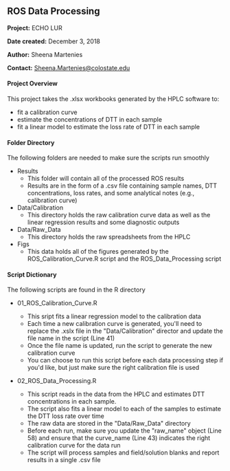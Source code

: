 ## ROS Data Processing
**Project:** ECHO LUR

**Date created:** December 3, 2018

**Author:** Sheena Martenies

**Contact:** Sheena.Martenies@colostate.edu

#### Project Overview
This project takes the .xlsx workbooks generated by the HPLC software to:

- fit a calibration curve
- estimate the concentrations of DTT in each sample
- fit a linear model to estimate the loss rate of DTT in each sample

#### Folder Directory
The following folders are needed to make sure the scripts run smoothly

- Results
    - This folder will contain all of the processed ROS results
    - Results are in the form of a .csv file containing sample names, DTT concentrations, loss rates, and some analytical notes (e.g., calibration curve)
- Data/Calibration
    - This directory holds the raw calibration curve data as well as the linear regression results and some diagnostic outputs
- Data/Raw_Data
    - This directory holds the raw spreadsheets from the HPLC
- Figs
    - This data holds all of the figures generated by the ROS_Calibration_Curve.R script and the ROS_Data_Processing script

#### Script Dictionary
The following scripts are found in the R directory

- 01_ROS_Calibration_Curve.R
    - This sript fits a linear regression model to the calibration data
    - Each time a new calibration curve is generated, you'll need to replace the .xslx file in the "Data/Calibration" director and update the file name in the script (Line 41)
    - Once the file name is updated, run the script to generate the new calibration curve
    - You can choose to run this script before each data processing step if you'd like, but just make sure the right calibration file is used
    
- 02_ROS_Data_Processing.R
    - This script reads in the data from the HPLC and estimates DTT concentrations in each sample. 
    - The script also fits a linear model to each of the samples to estimate the DTT loss rate over time
    - The raw data are stored in the "Data/Raw_Data" directory
    - Before each run, make sure you update the "raw_name" object (Line 58) and ensure that the curve_name (Line 43) indicates the right calibration curve for the data run
    - The script will process samples and field/solution blanks and report results in a single .csv file

